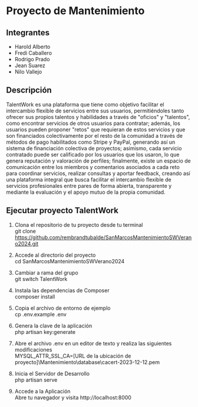 # Proyecto de Mantenimiento
## Integrantes
- Harold Alberto
- Fredi Caballero
- Rodrigo Prado
- Jean Suarez
- Nilo Vallejo

## Descripción

TalentWork es una plataforma que tiene como objetivo facilitar el intercambio flexible de servicios entre sus usuarios, permitiéndoles tanto ofrecer sus propios talentos y habilidades a través de "oficios" y "talentos", como encontrar servicios de otros usuarios para contratar; además, los usuarios pueden proponer "retos" que requieran de estos servicios y que son financiados colectivamente por el resto de la comunidad a través de métodos de pago habilitados como Stripe y PayPal, generando así un sistema de financiación colectiva de proyectos; asimismo, cada servicio contratado puede ser calificado por los usuarios que los usaron, lo que genera reputación y valoración de perfiles; finalmente, existe un espacio de comunicación entre los miembros y comentarios asociados a cada reto para coordinar servicios, realizar consultas y aportar feedback, creando así una plataforma integral que busca facilitar el intercambio flexible de servicios profesionales entre pares de forma abierta, transparente y mediante la evaluación y el apoyo mutuo de la propia comunidad.


## Ejecutar proyecto TalentWork

1. Clona el repositorio de tu proyecto desde tu terminal  
git clone https://github.com/rembrandtubalde/SanMarcosMantenimientoSWVerano2024.git  

2. Accede al directorio del proyecto  
cd SanMarcosMantenimientoSWVerano2024

3. Cambiar a rama del grupo  
git switch TalentWork  

4. Instala las dependencias de Composer  
composer install

5. Copia el archivo de entorno de ejemplo  
cp .env.example .env

6. Genera la clave de la aplicación  
php artisan key:generate

7. Abre el archivo .env en un editor de texto y realiza las siguientes modificaciones  
MYSQL_ATTR_SSL_CA=[URL de la ubicación de proyecto]\Mantenimiento\database\cacert-2023-12-12.pem

8. Inicia el Servidor de Desarrollo  
php artisan serve

10. Accede a la Aplicación  
Abre tu navegador y visita http://localhost:8000
